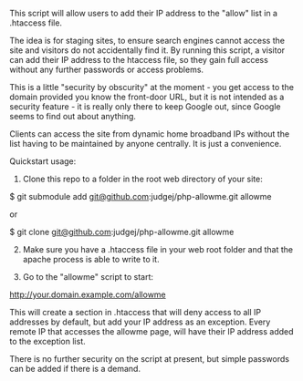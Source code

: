 This script will allow users to add their IP address to the "allow" list 
in a .htaccess file.

The idea is for staging sites, to ensure search engines cannot access the
site and visitors do not accidentally find it. By running this script,
a visitor can add their IP address to the htaccess file, so they gain
full access without any further passwords or access problems.

This is a little "security by obscurity" at the moment - you get access to
the domain provided you know the front-door URL, but it is not intended as
a security feature - it is really only there to keep Google out, since
Google seems to find out about anything. 

Clients can access the site from dynamic home broadband IPs without the
list having to be maintained by anyone centrally. It is just a convenience.

Quickstart usage:

1. Clone this repo to a folder in the root web directory of your site:

$ git submodule add git@github.com:judgej/php-allowme.git allowme

or

$ git clone git@github.com:judgej/php-allowme.git allowme

2. Make sure you have a .htaccess file in your web root folder and that 
the apache process is able to write to it.

3. Go to the "allowme" script to start:

http://your.domain.example.com/allowme

This will create a section in .htaccess that will deny access to all IP
addresses by default, but add your IP address as an exception. Every remote
IP that accesses the allowme page, will have their IP address added to the
exception list.

There is no further security on the script at present, but simple passwords
can be added if there is a demand.